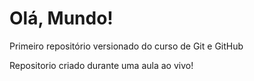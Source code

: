 # Olá, Mundo!
 Primeiro repositório versionado do curso de Git e GitHub

 Repositorio criado durante uma aula ao vivo!
